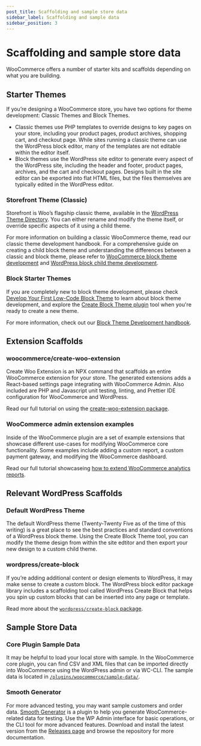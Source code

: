 ```yaml
---
post_title: Scaffolding and sample store data
sidebar_label: Scaffolding and sample data
sidebar_position: 3
---
```


# Scaffolding and sample store data

WooCommerce offers a number of starter kits and scaffolds depending on what you are building.

## Starter Themes

If you’re designing a WooCommerce store, you have two options for theme development: Classic Themes and Block Themes.

- Classic themes use PHP templates to override designs to key pages on your store, including your product pages, product archives, shopping cart, and checkout page. While sites running a classic theme can use the WordPress block editor, many of the templates are not editable within the editor itself.  
- Block themes use the WordPress site editor to generate every aspect of the WordPress site, including the header and footer, product pages, archives, and the cart and checkout pages. Designs built in the site editor can be exported into flat HTML files, but the files themselves are typically edited in the WordPress editor.

### Storefront Theme (Classic)

Storefront is Woo’s flagship classic theme, available in the [WordPress Theme Directory](https://wordpress.org/themes/). You can either rename and modify the theme itself, or override specific aspects of it using a child theme. 

For more information on building a classic WooCommerce theme, read our classic theme development handbook. For a comprehensive guide on creating a child block theme and understanding the differences between a classic and block theme, please refer to [WooCommerce block theme development](http://../block-theme-development/theming-woo-blocks.md) and [WordPress block child theme development](https://learn.wordpress.org/lesson-plan/create-a-basic-child-theme-for-block-themes/).

### Block Starter Themes

If you are completely new to block theme development, please check [Develop Your First Low-Code Block Theme](https://learn.wordpress.org/course/develop-your-first-low-code-block-theme/) to learn about block theme development, and explore the [Create Block Theme plugin](https://wordpress.org/plugins/create-block-theme/) tool when you're ready to create a new theme.

For more information, check out our [Block Theme Development handbook](/docs/theming/block-theme-development/theming-woo-blocks).

## Extension Scaffolds

### woocommerce/create-woo-extension

Create Woo Extension is an NPX command that scaffolds an entire WooCommerce extension for your store. The generated extensions adds a React-based settings page integrating with WooCommerce Admin. Also included are PHP and Javascript unit testing, linting, and Prettier IDE configuration for WooCommerce and WordPress.

Read our full tutorial on using the [create-woo-extension package](/docs/extensions/getting-started-extensions/building-your-first-extension).

### WooCommerce admin extension examples

Inside of the WooCommerce plugin are a set of example extensions that showcase different use-cases for modifying WooCommerce core functionality. Some examples include adding a custom report, a custom payment gateway, and modifying the WooCommerce dashboard.

Read our full tutorial showcaseing [how to extend WooCommerce analytics reports](https://developer.woocommerce.com/docs/how-to-extend-woocommerce-analytics-reports/).

## Relevant WordPress Scaffolds

### Default WordPress Theme

The default WordPress theme (Twenty-Twenty Five as of the time of this writing) is a great place to see the best practices and standard conventions of a WordPress block theme. Using the Create Block Theme tool, you can modify the theme design from within the site edtitor and then export your new design to a custom child theme.

### wordpress/create-block

If you’re adding additional content or design elements to WordPress, it may make sense to create a custom block. The WordPress block editor package library includes a scaffolding tool called WordPress Create Block that helps you spin up custom blocks that can be inserted into any page or template.

Read more about the [`wordpress/create-block` package](https://developer.wordpress.org/block-editor/reference-guides/packages/packages-create-block/).

## Sample Store Data

### Core Plugin Sample Data

It may be helpful to load your local store with sample. In the WooCommerce core plugin, you can find CSV and XML files that can be imported directly into WooCommerce using the WordPress admin or via WC-CLI. The sample data is located in  [`/plugins/woocommerce/sample-data/`](https://github.com/woocommerce/woocommerce/tree/trunk/plugins/woocommerce/sample-data).

### Smooth Generator

For more advanced testing, you may want sample customers and order data. [Smooth Generator](https://github.com/woocommerce/wc-smooth-generator) is a plugin to help you generate WooCommerce-related data for testing. Use the WP Admin interface for basic operations, or the CLI tool for more advanced features. Download and install the latest version from the [Releases page](https://github.com/woocommerce/wc-smooth-generator/releases) and browse the repository for more documentation.